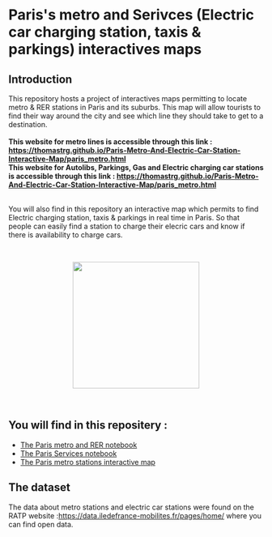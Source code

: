 # Paris's metro and Serivces (Electric car charging station, taxis & parkings) interactives maps

## Introduction 

This repository hosts a project of interactives maps permitting to locate metro & RER stations in Paris and its suburbs. This map will allow tourists to find their way around the city and see which line they should take to get to a destination. <br>  <br> **This website for metro lines is accessible through this link : https://thomastrg.github.io/Paris-Metro-And-Electric-Car-Station-Interactive-Map/paris_metro.html** <br>  **This website for Autolibs, Parkings, Gas and Electric charging car stations is accessible through this link : https://thomastrg.github.io/Paris-Metro-And-Electric-Car-Station-Interactive-Map/paris_metro.html** <br> <br>  

You will also find in this repository an interactive map which permits to find Electric charging station, taxis & parkings in real time in Paris. So that people can easily find a station to charge their elecric cars and know if there is availability to charge cars.

<br> 
<p align="center">
  <img src="https://upload.wikimedia.org/wikipedia/fr/thumb/0/01/RATP.svg/1200px-RATP.svg.png" width="250" />
</p>

<br>


## You will find in this repositery : 
* [The Paris metro and RER notebook](https://github.com/thomastrg/Paris_metro_Parkings_map/blob/main/paris_metro_interactive_map.ipynb)
* [The Paris Services notebook](https://github.com/thomastrg/PSG_face_recognition_players_AI/blob/main/psg_face_recognition.ipynb)
* [The Paris metro stations interactive map](https://thomastrg.github.io/Paris_metro_Parkings_map/paris_metro.html)





## The dataset 
The data about metro stations and electric car stations were found on the RATP website :https://data.iledefrance-mobilites.fr/pages/home/ where you can find open data.




<br> <br>


<br>
 
